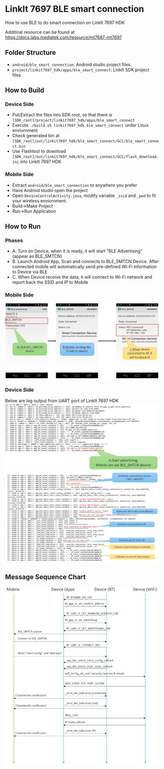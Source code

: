 # LinkIt 7697 BLE smart connection

How to use BLE to do smart connection on LinkIt 7697 HDK

Additinal resource can be found at https://docs.labs.mediatek.com/resource/mt7687-mt7697

## Folder Structure

* `android/ble_smart_connection`: Android studio project files.
* `project/linkit7697_hdk/apps/ble_smart_connect`: LinkIt SDK project files.

## How to Build

### Device Side

* Put/Extract the files into SDK root, so that there is `[SDK_root]/project/linkit7697_hdk/apps/ble_smart_connect`
* Execute `./build.sh linkit7697_hdk ble_smart_connect` under Linux enviornment
* Check generated bin at `[SDK_root]/out/linkit7697_hdk/ble_smart_connect/GCC/ble_smart_connect.bin`
* Use Flashtool to download `[SDK_root]/out/linkit7697_hdk/ble_smart_connect/GCC/flash_download.ini` into LinkIt 7697 HDK

### Mobile Side

* Extract `android/ble_smart_connection` to anywhere you prefer
* Have Android studio open the project
* Open `DeviceControlActivity.java`, modify variable `_ssid` and `_pwd` to fit your wireless enviornment.
* Build->Make Project
* Run->Run Application

## How to Run

### Phases

* A. Turn on Device, when it is ready, it will start "BLE Advertising" (appear as BLE_SMTCN)
* B. Launch Android App, Scan and connects to BLE_SMTCN Device. After connected mobile will automatically send pre-defined Wi-Fi information to Device via BLE
* C. When Device receive the data, it will connect to Wi-Fi network and report back the SSID and IP to Mobile

### Mobile Side

![Mobile](/images/mobile_side.jpg)

### Device Side

Below are log output from UART port of LinkIt 7697 HDK
![Device_A](/images/device_side_A.jpg)
![Device_BC](/images/device_side_B_C.jpg)

## Message Sequence Chart

![MSC](/images/msc.png)


